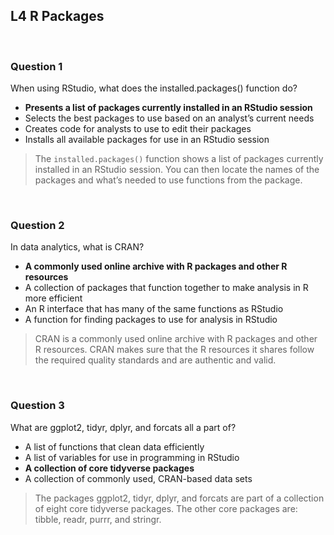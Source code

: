 ## L4 R Packages

&nbsp;

### Question 1

When using RStudio, what does the installed.packages() function do?

* **Presents a list of packages currently installed in an RStudio session**
* Selects the best packages to use based on an analyst’s current needs
* Creates code for analysts to use to edit their packages
* Installs all available packages for use in an RStudio session

> The `installed.packages()` function shows a list of packages currently installed in an RStudio session. You can then locate the names of the packages and what’s needed to use functions from the package. 

&nbsp;

### Question 2

In data analytics, what is CRAN?

* **A commonly used online archive with R packages and other R resources**
* A collection of packages that function together to make analysis in R more efficient
* An R interface that has many of the same functions as RStudio
* A function for finding packages to use for analysis in RStudio 

> CRAN is a commonly used online archive with R packages and other R resources. CRAN makes sure that the R resources it shares follow the required quality standards and are authentic and valid.

&nbsp;

### Question 3

What are ggplot2, tidyr, dplyr, and forcats all a part of?

* A list of functions that clean data efficiently
* A list of variables for use in programming in RStudio
* **A collection of core tidyverse packages**
* A collection of commonly used, CRAN-based data sets

> The packages ggplot2, tidyr, dplyr, and forcats are part of a collection of eight core tidyverse packages. The other core packages are: tibble, readr, purrr, and stringr.